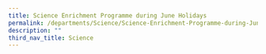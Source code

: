 ```yaml
---
title: Science Enrichment Programme during June Holidays
permalink: /departments/Science/Science-Enrichment-Programme-during-June-Holidays
description: ""
third_nav_title: Science
---
```

